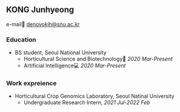 ## KONG Junhyeong

e-mail:e-mail: denovokjh@snu.ac.kr

### Education
- BS student, Seoul National University
  * Horticultural Science and Biotechnology:blossom: *2020 Mar-Present*
  * Artificial Intelligence:computer: *2020 Mar-Present*

### Work expreience
- Horticultural Crop Genomics Laboratory, Seoul Natinal University
  * Undergraduate Research Intern, *2021 Jul-2022 Feb*


<!--
### Hi there 👋


**Junhyeong02/Junhyeong02** is a ✨ _special_ ✨ repository because its `README.md` (this file) appears on your GitHub profile.

Here are some ideas to get you started:

- 🔭 I’m currently working on ...
- 🌱 I’m currently learning ...
- 👯 I’m looking to collaborate on ...
- 🤔 I’m looking for help with ...
- 💬 Ask me about ...
- 📫 How to reach me: ...
- 😄 Pronouns: ...
- ⚡ Fun fact: ...
-->
